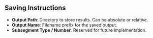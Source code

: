 ## Saving Instructions

- **Output Path**: Directory to store results. Can be absolute or relative.
- **Output Name**: Filename prefix for the saved output.
- **Subsegment Type / Number**: Reserved for future implementation.
